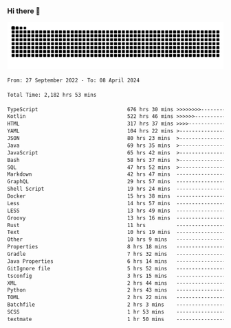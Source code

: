 ### Hi there 👋

<picture>
  <source media="(prefers-color-scheme: dark)" srcset="https://raw.githubusercontent.com/heyline/heyline/output/github-contribution-grid-snake-dark.svg">
  <source media="(prefers-color-scheme: light)" srcset="https://raw.githubusercontent.com/heyline/heyline/output/github-contribution-grid-snake.svg">
  <img alt="github contribution grid snake animation" src="https://raw.githubusercontent.com/heyline/heyline/output/github-contribution-grid-snake.svg">
</picture>

<!--START_SECTION:waka-->

```txt
From: 27 September 2022 - To: 08 April 2024

Total Time: 2,182 hrs 53 mins

TypeScript                             676 hrs 30 mins >>>>>>>>-----------------   30.99 %
Kotlin                                 522 hrs 46 mins >>>>>>-------------------   23.95 %
HTML                                   317 hrs 37 mins >>>>---------------------   14.55 %
YAML                                   104 hrs 22 mins >------------------------   04.78 %
JSON                                   80 hrs 23 mins  >------------------------   03.68 %
Java                                   69 hrs 35 mins  >------------------------   03.19 %
JavaScript                             65 hrs 42 mins  >------------------------   03.01 %
Bash                                   58 hrs 37 mins  >------------------------   02.69 %
SQL                                    47 hrs 52 mins  >------------------------   02.19 %
Markdown                               42 hrs 47 mins  -------------------------   01.96 %
GraphQL                                29 hrs 57 mins  -------------------------   01.37 %
Shell Script                           19 hrs 24 mins  -------------------------   00.89 %
Docker                                 15 hrs 38 mins  -------------------------   00.72 %
Less                                   14 hrs 57 mins  -------------------------   00.69 %
LESS                                   13 hrs 49 mins  -------------------------   00.63 %
Groovy                                 13 hrs 16 mins  -------------------------   00.61 %
Rust                                   11 hrs          -------------------------   00.50 %
Text                                   10 hrs 19 mins  -------------------------   00.47 %
Other                                  10 hrs 9 mins   -------------------------   00.47 %
Properties                             8 hrs 18 mins   -------------------------   00.38 %
Gradle                                 7 hrs 32 mins   -------------------------   00.35 %
Java Properties                        6 hrs 14 mins   -------------------------   00.29 %
GitIgnore file                         5 hrs 52 mins   -------------------------   00.27 %
tsconfig                               3 hrs 15 mins   -------------------------   00.15 %
XML                                    2 hrs 44 mins   -------------------------   00.13 %
Python                                 2 hrs 43 mins   -------------------------   00.13 %
TOML                                   2 hrs 22 mins   -------------------------   00.11 %
Batchfile                              2 hrs 3 mins    -------------------------   00.09 %
SCSS                                   1 hr 53 mins    -------------------------   00.09 %
textmate                               1 hr 50 mins    -------------------------   00.08 %
```

<!--END_SECTION:waka-->

